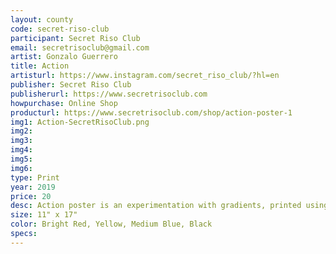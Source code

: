 ```yaml
---
layout: county 
code: secret-riso-club
participant: Secret Riso Club
email: secretrisoclub@gmail.com
artist: Gonzalo Guerrero
title: Action
artisturl: https://www.instagram.com/secret_riso_club/?hl=en
publisher: Secret Riso Club
publisherurl: https://www.secretrisoclub.com
howpurchase: Online Shop
producturl: https://www.secretrisoclub.com/shop/action-poster-1
img1: Action-SecretRisoClub.png
img2: 
img3: 
img4: 
img5: 
img6: 
type: Print
year: 2019
price: 20
desc: Action poster is an experimentation with gradients, printed using a CYMK simulation. The term action is referring to the movement of the shapes in the design.
size: 11" x 17"
color: Bright Red, Yellow, Medium Blue, Black
specs: 
---
```

